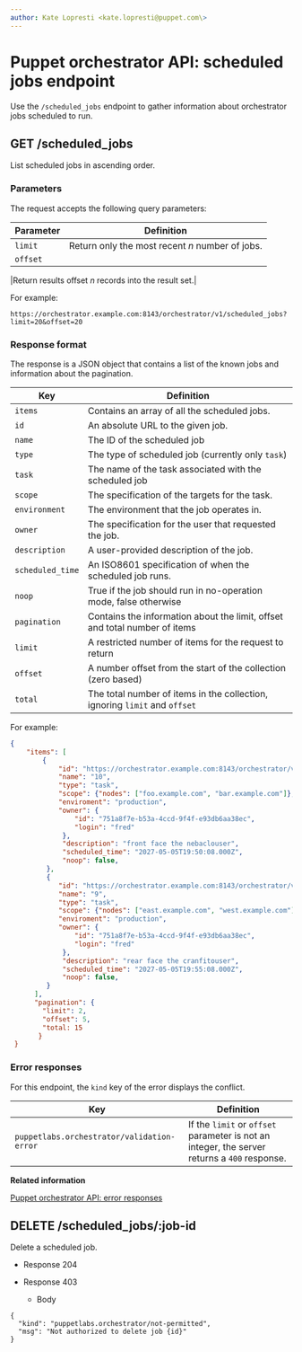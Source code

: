 ```yaml
---
author: Kate Lopresti <kate.lopresti@puppet.com\>
---
```


# Puppet orchestrator API: scheduled jobs endpoint

Use the `/scheduled_jobs` endpoint to gather information about orchestrator jobs scheduled to run.

## GET /scheduled\_jobs

List scheduled jobs in ascending order.

### Parameters

The request accepts the following query parameters:

|Parameter|Definition|
|---------|----------|
|`limit`|Return only the most recent *n* number of jobs.|
|`offset`

|Return results offset *n* records into the result set.|

For example:

```
https://orchestrator.example.com:8143/orchestrator/v1/scheduled_jobs?limit=20&offset=20
```

### Response format

The response is a JSON object that contains a list of the known jobs and information about the pagination.

|Key|Definition|
|---|----------|
|`items`|Contains an array of all the scheduled jobs.|
|`id`|An absolute URL to the given job.|
|`name`|The ID of the scheduled job|
|`type`|The type of scheduled job \(currently only `task`\)|
|`task`|The name of the task associated with the scheduled job |
|`scope`|The specification of the targets for the task.|
|`environment`|The environment that the job operates in.|
|`owner`|The specification for the user that requested the job.|
|`description`|A user-provided description of the job.|
|`scheduled_time`|An ISO8601 specification of when the scheduled job runs.|
|`noop`|True if the job should run in no-operation mode, false otherwise|
|`pagination`|Contains the information about the limit, offset and total number of items|
|`limit`|A restricted number of items for the request to return|
|`offset`|A number offset from the start of the collection \(zero based\)|
|`total`|The total number of items in the collection, ignoring `limit` and `offset`|

For example:

```json
{
    "items": [
        {
            "id": "https://orchestrator.example.com:8143/orchestrator/v1/scheduled_jobs/10",
            "name": "10",
            "type": "task",
            "scope": {"nodes": ["foo.example.com", "bar.example.com"]},
            "enviroment": "production",
            "owner": {
                "id": "751a8f7e-b53a-4ccd-9f4f-e93db6aa38ec",
                "login": "fred"
             },
             "description": "front face the nebaclouser",
             "scheduled_time": "2027-05-05T19:50:08.000Z",
             "noop": false,
         },
         {
            "id": "https://orchestrator.example.com:8143/orchestrator/v1/scheduled_jobs/9",
            "name": "9",
            "type": "task",
            "scope": {"nodes": ["east.example.com", "west.example.com"]},
            "enviroment": "production",
            "owner": {
                "id": "751a8f7e-b53a-4ccd-9f4f-e93db6aa38ec",
                "login": "fred"
             },
             "description": "rear face the cranfitouser",
             "scheduled_time": "2027-05-05T19:55:08.000Z",
             "noop": false,
         }
      ],
      "pagination": {
        "limit": 2,
        "offset": 5,
        "total: 15
       }
 }
```

### Error responses

For this endpoint, the `kind` key of the error displays the conflict.

|Key|Definition|
|---|----------|
|`puppetlabs.orchestrator/validation-error`|If the `limit` or `offset` parameter is not an integer, the server returns a `400` response.|

**Related information**  


[Puppet orchestrator API: error responses](orchestrator_api_error_responses.md)

## DELETE /scheduled\_jobs/:job-id

Delete a scheduled job.

-   Response 204

-   Response 403

    -   Body

```
{
  "kind": "puppetlabs.orchestrator/not-permitted",
  "msg": "Not authorized to delete job {id}"
}
```


